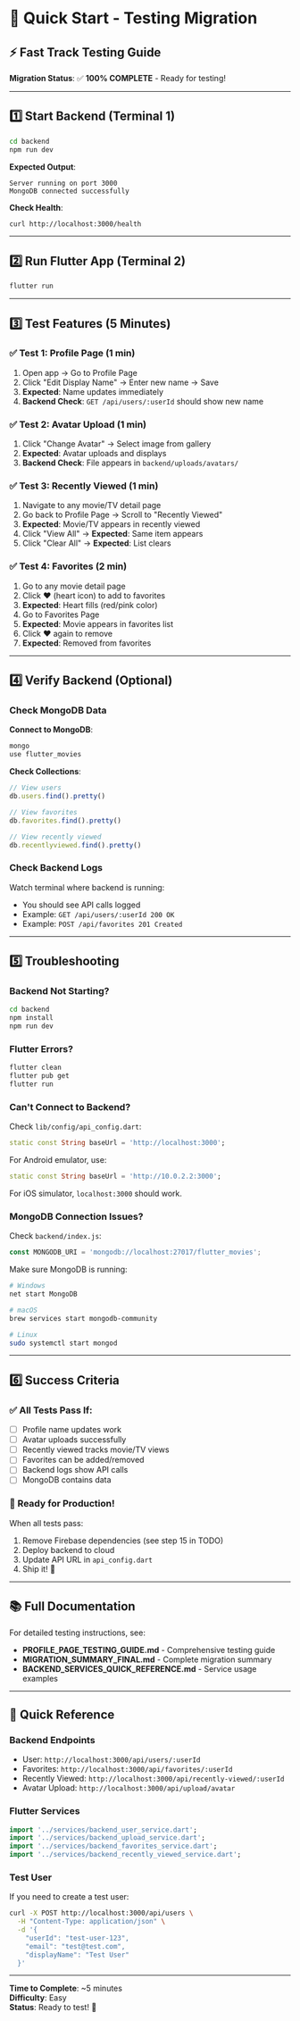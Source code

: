 # 🚀 Quick Start - Testing Migration

## ⚡ Fast Track Testing Guide

**Migration Status**: ✅ **100% COMPLETE** - Ready for testing!

---

## 1️⃣ Start Backend (Terminal 1)

```bash
cd backend
npm run dev
```

**Expected Output**:
```
Server running on port 3000
MongoDB connected successfully
```

**Check Health**:
```bash
curl http://localhost:3000/health
```

---

## 2️⃣ Run Flutter App (Terminal 2)

```bash
flutter run
```

---

## 3️⃣ Test Features (5 Minutes)

### ✅ Test 1: Profile Page (1 min)
1. Open app → Go to Profile Page
2. Click "Edit Display Name" → Enter new name → Save
3. **Expected**: Name updates immediately
4. **Backend Check**: `GET /api/users/:userId` should show new name

### ✅ Test 2: Avatar Upload (1 min)
1. Click "Change Avatar" → Select image from gallery
2. **Expected**: Avatar uploads and displays
3. **Backend Check**: File appears in `backend/uploads/avatars/`

### ✅ Test 3: Recently Viewed (1 min)
1. Navigate to any movie/TV detail page
2. Go back to Profile Page → Scroll to "Recently Viewed"
3. **Expected**: Movie/TV appears in recently viewed
4. Click "View All" → **Expected**: Same item appears
5. Click "Clear All" → **Expected**: List clears

### ✅ Test 4: Favorites (2 min)
1. Go to any movie detail page
2. Click ❤️ (heart icon) to add to favorites
3. **Expected**: Heart fills (red/pink color)
4. Go to Favorites Page
5. **Expected**: Movie appears in favorites list
6. Click ❤️ again to remove
7. **Expected**: Removed from favorites

---

## 4️⃣ Verify Backend (Optional)

### Check MongoDB Data

**Connect to MongoDB**:
```bash
mongo
use flutter_movies
```

**Check Collections**:
```javascript
// View users
db.users.find().pretty()

// View favorites
db.favorites.find().pretty()

// View recently viewed
db.recentlyviewed.find().pretty()
```

### Check Backend Logs

Watch terminal where backend is running:
- You should see API calls logged
- Example: `GET /api/users/:userId 200 OK`
- Example: `POST /api/favorites 201 Created`

---

## 5️⃣ Troubleshooting

### Backend Not Starting?
```bash
cd backend
npm install
npm run dev
```

### Flutter Errors?
```bash
flutter clean
flutter pub get
flutter run
```

### Can't Connect to Backend?
Check `lib/config/api_config.dart`:
```dart
static const String baseUrl = 'http://localhost:3000';
```

For Android emulator, use:
```dart
static const String baseUrl = 'http://10.0.2.2:3000';
```

For iOS simulator, `localhost:3000` should work.

### MongoDB Connection Issues?
Check `backend/index.js`:
```javascript
const MONGODB_URI = 'mongodb://localhost:27017/flutter_movies';
```

Make sure MongoDB is running:
```bash
# Windows
net start MongoDB

# macOS
brew services start mongodb-community

# Linux
sudo systemctl start mongod
```

---

## 6️⃣ Success Criteria

### ✅ All Tests Pass If:
- [ ] Profile name updates work
- [ ] Avatar uploads successfully
- [ ] Recently viewed tracks movie/TV views
- [ ] Favorites can be added/removed
- [ ] Backend logs show API calls
- [ ] MongoDB contains data

### 🎉 Ready for Production!

When all tests pass:
1. Remove Firebase dependencies (see step 15 in TODO)
2. Deploy backend to cloud
3. Update API URL in `api_config.dart`
4. Ship it! 🚀

---

## 📚 Full Documentation

For detailed testing instructions, see:
- **PROFILE_PAGE_TESTING_GUIDE.md** - Comprehensive testing guide
- **MIGRATION_SUMMARY_FINAL.md** - Complete migration summary
- **BACKEND_SERVICES_QUICK_REFERENCE.md** - Service usage examples

---

## 🎯 Quick Reference

### Backend Endpoints
- User: `http://localhost:3000/api/users/:userId`
- Favorites: `http://localhost:3000/api/favorites/:userId`
- Recently Viewed: `http://localhost:3000/api/recently-viewed/:userId`
- Avatar Upload: `http://localhost:3000/api/upload/avatar`

### Flutter Services
```dart
import '../services/backend_user_service.dart';
import '../services/backend_upload_service.dart';
import '../services/backend_favorites_service.dart';
import '../services/backend_recently_viewed_service.dart';
```

### Test User
If you need to create a test user:
```bash
curl -X POST http://localhost:3000/api/users \
  -H "Content-Type: application/json" \
  -d '{
    "userId": "test-user-123",
    "email": "test@test.com",
    "displayName": "Test User"
  }'
```

---

**Time to Complete**: ~5 minutes  
**Difficulty**: Easy  
**Status**: Ready to test! 🎉
